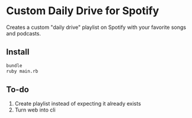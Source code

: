 # Custom Daily Drive for Spotify

Creates a custom "daily drive" playlist on Spotify with your favorite songs and podcasts.

## Install

```bash
bundle
ruby main.rb
```
## To-do

1. Create playlist instead of expecting it already exists
1. Turn web into cli